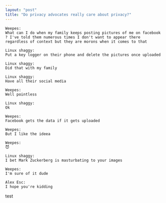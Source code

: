 ```yaml
---
layout: "post"
title: "Do privacy advocates really care about privacy?"
---
```


	Weepes:
	What can I do when my family keeps posting pictures of me on facebook ? I've told them numerous times I don't want to appear there regardless of context but they are morons when it comes to that

	Linux shaggy:
	Put a key logger on their phone and delete the pictures once uploaded

	Linux shaggy:
	Did that with my family

	Linux shaggy:
	Have all their social media

	Weepes:
	Well pointless

	Linux shaggy:
	Ok

	Weepes:
	Facebook gets the data if it gets uploaded

	Weepes:
	But I like the ideea

	Weepes:
	😈

	Linux shaggy:
	I bet Mark Zuckerberg is masturbating to your images

	Weepes:
	I'm sure of it dude

	Alex Esc:
	I hope you're kidding

test